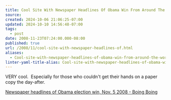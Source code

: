 ```yaml
---
title: Cool Site With Newspaper Headlines Of Obama Win From Around The World
source: 
created: 2024-10-06 21:06:25-07:00
updated: 2024-10-10 14:56:48-07:00
tags:
  - post
date: 2008-11-23T07:24:00.000-08:00
published: true
url: /2008/11/cool-site-with-newspaper-headlines-of.html
aliases:
  - Cool-site-with-newspaper-headlines-of-obama-win-from-around-the-world
linter-yaml-title-alias: Cool-site-with-newspaper-headlines-of-obama-win-from-around-the-world
---
```



VERY cool.  Especially for those who couldn't get their hands on a paper copy the day-after.  
  
[Newspaper headlines of Obama election win, Nov. 5 2008 - Boing Boing](http://www.boingboing.net/2008/11/08/newspaper-headlines.html)